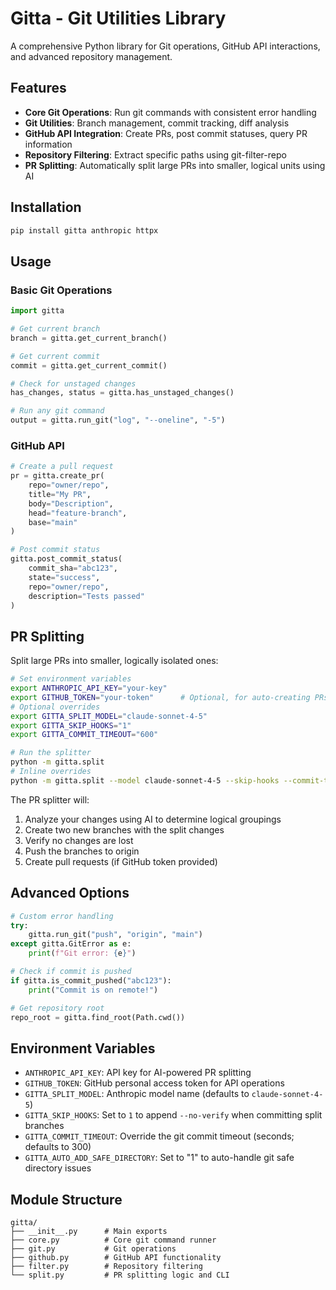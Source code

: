 # Gitta - Git Utilities Library

A comprehensive Python library for Git operations, GitHub API interactions, and advanced repository management.

## Features

- **Core Git Operations**: Run git commands with consistent error handling
- **Git Utilities**: Branch management, commit tracking, diff analysis
- **GitHub API Integration**: Create PRs, post commit statuses, query PR information
- **Repository Filtering**: Extract specific paths using git-filter-repo
- **PR Splitting**: Automatically split large PRs into smaller, logical units using AI

## Installation

```bash
pip install gitta anthropic httpx
```

## Usage

### Basic Git Operations

```python
import gitta

# Get current branch
branch = gitta.get_current_branch()

# Get current commit
commit = gitta.get_current_commit()

# Check for unstaged changes
has_changes, status = gitta.has_unstaged_changes()

# Run any git command
output = gitta.run_git("log", "--oneline", "-5")
```

### GitHub API

```python
# Create a pull request
pr = gitta.create_pr(
    repo="owner/repo",
    title="My PR",
    body="Description",
    head="feature-branch",
    base="main"
)

# Post commit status
gitta.post_commit_status(
    commit_sha="abc123",
    state="success",
    repo="owner/repo",
    description="Tests passed"
)
```

## PR Splitting

Split large PRs into smaller, logically isolated ones:

```bash
# Set environment variables
export ANTHROPIC_API_KEY="your-key"
export GITHUB_TOKEN="your-token"      # Optional, for auto-creating PRs
# Optional overrides
export GITTA_SPLIT_MODEL="claude-sonnet-4-5"
export GITTA_SKIP_HOOKS="1"
export GITTA_COMMIT_TIMEOUT="600"

# Run the splitter
python -m gitta.split
# Inline overrides
python -m gitta.split --model claude-sonnet-4-5 --skip-hooks --commit-timeout 600
```

The PR splitter will:

1. Analyze your changes using AI to determine logical groupings
2. Create two new branches with the split changes
3. Verify no changes are lost
4. Push the branches to origin
5. Create pull requests (if GitHub token provided)

## Advanced Options

```python
# Custom error handling
try:
    gitta.run_git("push", "origin", "main")
except gitta.GitError as e:
    print(f"Git error: {e}")

# Check if commit is pushed
if gitta.is_commit_pushed("abc123"):
    print("Commit is on remote!")

# Get repository root
repo_root = gitta.find_root(Path.cwd())
```

## Environment Variables

- `ANTHROPIC_API_KEY`: API key for AI-powered PR splitting
- `GITHUB_TOKEN`: GitHub personal access token for API operations
- `GITTA_SPLIT_MODEL`: Anthropic model name (defaults to `claude-sonnet-4-5`)
- `GITTA_SKIP_HOOKS`: Set to `1` to append `--no-verify` when committing split branches
- `GITTA_COMMIT_TIMEOUT`: Override the git commit timeout (seconds; defaults to 300)
- `GITTA_AUTO_ADD_SAFE_DIRECTORY`: Set to "1" to auto-handle git safe directory issues

## Module Structure

```
gitta/
├── __init__.py      # Main exports
├── core.py          # Core git command runner
├── git.py           # Git operations
├── github.py        # GitHub API functionality
├── filter.py        # Repository filtering
└── split.py         # PR splitting logic and CLI
```
